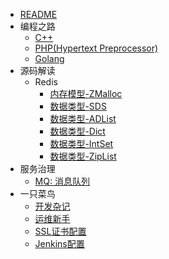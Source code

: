 * [README](/README.md)
* 编程之路
   * [C++](/articals/prog.language.cpp.md) 
   * [PHP(Hypertext Preprocessor)](/articals/prog.language.php.md)
   * [Golang](/articals/prog.language.go.md)
* 源码解读
   * Redis
      * [内存模型-ZMalloc](/articals/Redis/Redis内存模型-zmalloc.md)
      * [数据类型-SDS](/articals/Redis/Redis数据类型-SDS解析.md)
      * [数据类型-ADList](/articals/Redis/Redis数据类型-ADList解析.md)
      * [数据类型-Dict](/articals/Redis/Redis数据类型-DICT解析.md)
      * [数据类型-IntSet](/articals/Redis/Redis数据类型-IntSet解析.md)
      * [数据类型-ZipList](/articals/Redis/Redis数据类型-ZipList解析.md)
* 服务治理
  * [MQ: 消息队列](/articals/srv.mq.md)
* 一只菜鸟
   * [开发杂记](/articals/storm.dev.md)
   * [运维新手](/articals/storm.devops.md)
   * [SSL证书配置](/articals/conf.ssl.md)
   * [Jenkins配置](/articals/conf.jenkins.md)
